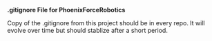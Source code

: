 **.gitignore File for PhoenixForceRobotics**

Copy of the .gitignore from this project should be in every repo.  It will evolve over time but should stablize after a short period.
